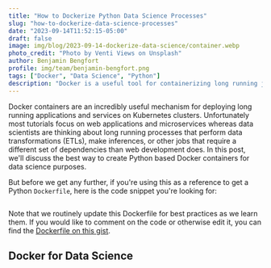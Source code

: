 ```yaml
---
title: "How to Dockerize Python Data Science Processes"
slug: "how-to-dockerize-data-science-processes"
date: "2023-09-14T11:52:15-05:00"
draft: false
image: img/blog/2023-09-14-dockerize-data-science/container.webp
photo_credit: "Photo by Venti Views on Unsplash"
author: Benjamin Bengfort
profile: img/team/benjamin-bengfort.png
tags: ["Docker", "Data Science", "Python"]
description: "Docker is a useful tool for containerizing long running jobs and services but most devops tutorials focus on web apps and microservices. Data scientists need containers that have a different set of scientific and numeric computing dependencies for data transformations, ETLs, inferencing, and other statistical analysis. This post contains a Python Dockerfile that you can use as a reference for creating your own data science Dockerfile processes and commands."
---
```


Docker containers are an incredibly useful mechanism for deploying long running applications and services on Kubernetes clusters. Unfortunately most tutorials focus on web applications and microservices whereas data scientists are thinking about long running processes that perform data transformations (ETLs), make inferences, or other jobs that require a different set of dependencies than web development does. In this post, we'll discuss the best way to create Python based Docker containers for data science purposes.

<!--more-->

But before we get any further, if you're using this as a reference to get a Python `Dockerfile`, here is the code snippet you're looking for:

```dockerfile

```

Note that we routinely update this Dockerfile for best practices as we learn them. If you would like to comment on the code or otherwise edit it, you can find the [Dockerfile on this gist]().

## Docker for Data Science